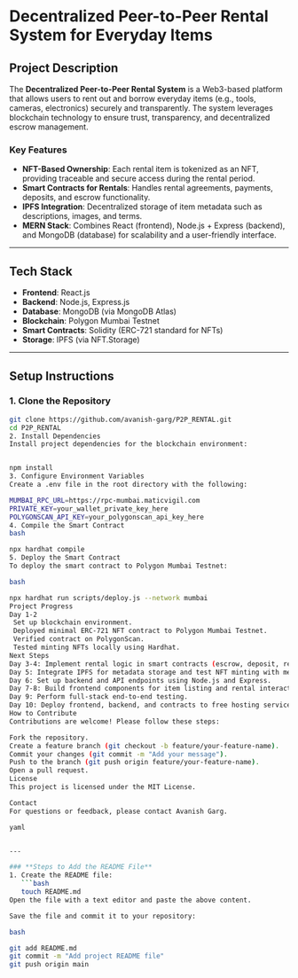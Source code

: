 
# **Decentralized Peer-to-Peer Rental System for Everyday Items**

## **Project Description**

The **Decentralized Peer-to-Peer Rental System** is a Web3-based platform that allows users to rent out and borrow everyday items (e.g., tools, cameras, electronics) securely and transparently. The system leverages blockchain technology to ensure trust, transparency, and decentralized escrow management.

### **Key Features**
- **NFT-Based Ownership**: Each rental item is tokenized as an NFT, providing traceable and secure access during the rental period.
- **Smart Contracts for Rentals**: Handles rental agreements, payments, deposits, and escrow functionality.
- **IPFS Integration**: Decentralized storage of item metadata such as descriptions, images, and terms.
- **MERN Stack**: Combines React (frontend), Node.js + Express (backend), and MongoDB (database) for scalability and a user-friendly interface.

---

## **Tech Stack**
- **Frontend**: React.js
- **Backend**: Node.js, Express.js
- **Database**: MongoDB (via MongoDB Atlas)
- **Blockchain**: Polygon Mumbai Testnet
- **Smart Contracts**: Solidity (ERC-721 standard for NFTs)
- **Storage**: IPFS (via NFT.Storage)

---

## **Setup Instructions**

### **1. Clone the Repository**
```bash
git clone https://github.com/avanish-garg/P2P_RENTAL.git
cd P2P_RENTAL
2. Install Dependencies
Install project dependencies for the blockchain environment:


npm install
3. Configure Environment Variables
Create a .env file in the root directory with the following:

MUMBAI_RPC_URL=https://rpc-mumbai.maticvigil.com
PRIVATE_KEY=your_wallet_private_key_here
POLYGONSCAN_API_KEY=your_polygonscan_api_key_here
4. Compile the Smart Contract
bash

npx hardhat compile
5. Deploy the Smart Contract
To deploy the smart contract to Polygon Mumbai Testnet:

bash

npx hardhat run scripts/deploy.js --network mumbai
Project Progress
Day 1-2
 Set up blockchain environment.
 Deployed minimal ERC-721 NFT contract to Polygon Mumbai Testnet.
 Verified contract on PolygonScan.
 Tested minting NFTs locally using Hardhat.
Next Steps
Day 3-4: Implement rental logic in smart contracts (escrow, deposit, rental terms).
Day 5: Integrate IPFS for metadata storage and test NFT minting with metadata.
Day 6: Set up backend and API endpoints using Node.js and Express.
Day 7-8: Build frontend components for item listing and rental interactions.
Day 9: Perform full-stack end-to-end testing.
Day 10: Deploy frontend, backend, and contracts to free hosting services.
How to Contribute
Contributions are welcome! Please follow these steps:

Fork the repository.
Create a feature branch (git checkout -b feature/your-feature-name).
Commit your changes (git commit -m "Add your message").
Push to the branch (git push origin feature/your-feature-name).
Open a pull request.
License
This project is licensed under the MIT License.

Contact
For questions or feedback, please contact Avanish Garg.

yaml


---

### **Steps to Add the README File**
1. Create the README file:
   ```bash
   touch README.md
Open the file with a text editor and paste the above content.

Save the file and commit it to your repository:

bash

git add README.md
git commit -m "Add project README file"
git push origin main
